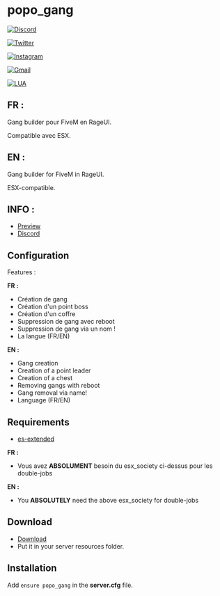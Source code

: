 # popo_gang

[![Discord](https://img.shields.io/badge/Discord-5865F2?style=for-the-badge&logo=discord&logoColor=white)](https://discord.gg/yQcMBUUkNc)

[![Twitter](https://img.shields.io/twitter/url/https/twitter.com/cloudposse.svg?style=social&label=Follow%20%40cloudposse)](https://twitter.com/L4P0p0)

[![Instagram](https://img.shields.io/badge/Instagram-E4405F?style=for-the-badge&logo=instagram&logoColor=white)](https://www.instagram.com/p0p0_fivem/)

[![Gmail](https://img.shields.io/badge/Gmail-D14836?style=for-the-badge&logo=gmail&logoColor=white)](popodevfivem@gmail.com)

[![LUA](https://img.shields.io/badge/Lua-2C2D72?style=for-the-badge&logo=lua&logoColor=white)](https://www.lua.org)


## FR :

Gang builder pour FiveM en RageUI.

Compatible avec ESX.

## EN :

Gang builder for FiveM in RageUI.

ESX-compatible.

## INFO :

* [Preview]()
* [Discord](https://discord.gg/yQcMBUUkNc)


## Configuration
Features :

**FR :** 
* Création de gang
* Création d'un point boss
* Création d'un coffre
* Suppression de gang avec reboot
* Suppression de gang via un nom !
* La langue (FR/EN)

**EN :**
* Gang creation
* Creation of a point leader
* Creation of a chest
* Removing gangs with reboot
* Gang removal via name!
* Language (FR/EN)

## Requirements
* [es-extended](https://github.com/Vanheden/es_extended)

**FR :** 

* Vous avez **ABSOLUMENT** besoin du esx_society ci-dessus pour les double-jobs

**EN :**

* You **ABSOLUTELY** need the above esx_society for double-jobs

## Download
* [Download](https://github.com/Leap0p0/popo_gang/archive/refs/heads/main.zip)
* Put it in your server resources folder.

## Installation
Add ``ensure popo_gang`` in the **server.cfg** file.
